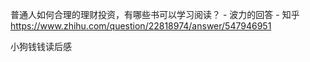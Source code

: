 普通人如何合理的理财投资，有哪些书可以学习阅读？ - 波力的回答 - 知乎
https://www.zhihu.com/question/22818974/answer/547946951

小狗钱钱读后感

